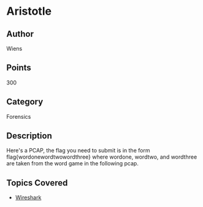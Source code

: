 # Aristotle
## Author
Wiens
## Points
300
## Category
Forensics
## Description
Here's a PCAP, the flag you need to submit is in the form flag{wordonewordtwowordthree} where wordone, wordtwo, and wordthree are taken from the word game in the following pcap.
## Topics Covered

- [Wireshark](/forensics/what-is-wireshark/)
